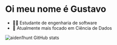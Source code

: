 # Oi meu nome é Gustavo
- 👨‍💻 Estudante de engenharia de software
- 🎲 Atualmente mais focado em Ciência de Dados



![aiden1hunt GitHub stats](https://github-readme-stats.vercel.app/api?username=aiden1hunt&show_icons=true&theme=tokyonight)
